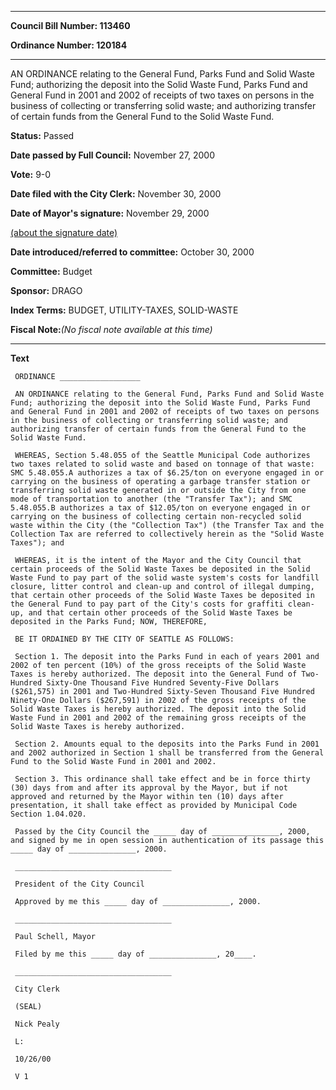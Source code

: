

********

**Council Bill Number: 113460**
   
**Ordinance Number: 120184**
********

 AN ORDINANCE relating to the General Fund, Parks Fund and Solid Waste Fund; authorizing the deposit into the Solid Waste Fund, Parks Fund and General Fund in 2001 and 2002 of receipts of two taxes on persons in the business of collecting or transferring solid waste; and authorizing transfer of certain funds from the General Fund to the Solid Waste Fund.

**Status:** Passed
   
**Date passed by Full Council:** November 27, 2000
   
**Vote:** 9-0
   
**Date filed with the City Clerk:** November 30, 2000
   
**Date of Mayor's signature:** November 29, 2000
   
[(about the signature date)](/~public/approvaldate.htm)
   
   
   
**Date introduced/referred to committee:** October 30, 2000
   
**Committee:** Budget
   
**Sponsor:** DRAGO
   
   
**Index Terms:** BUDGET, UTILITY-TAXES, SOLID-WASTE

**Fiscal Note:**_(No fiscal note available at this time)_

********

**Text**
   
```
 ORDINANCE __________________

 AN ORDINANCE relating to the General Fund, Parks Fund and Solid Waste Fund; authorizing the deposit into the Solid Waste Fund, Parks Fund and General Fund in 2001 and 2002 of receipts of two taxes on persons in the business of collecting or transferring solid waste; and authorizing transfer of certain funds from the General Fund to the Solid Waste Fund.

 WHEREAS, Section 5.48.055 of the Seattle Municipal Code authorizes two taxes related to solid waste and based on tonnage of that waste: SMC 5.48.055.A authorizes a tax of $6.25/ton on everyone engaged in or carrying on the business of operating a garbage transfer station or transferring solid waste generated in or outside the City from one mode of transportation to another (the "Transfer Tax"); and SMC 5.48.055.B authorizes a tax of $12.05/ton on everyone engaged in or carrying on the business of collecting certain non-recycled solid waste within the City (the "Collection Tax") (the Transfer Tax and the Collection Tax are referred to collectively herein as the "Solid Waste Taxes"); and

 WHEREAS, it is the intent of the Mayor and the City Council that certain proceeds of the Solid Waste Taxes be deposited in the Solid Waste Fund to pay part of the solid waste system's costs for landfill closure, litter control and clean-up and control of illegal dumping, that certain other proceeds of the Solid Waste Taxes be deposited in the General Fund to pay part of the City's costs for graffiti clean-up, and that certain other proceeds of the Solid Waste Taxes be deposited in the Parks Fund; NOW, THEREFORE,

 BE IT ORDAINED BY THE CITY OF SEATTLE AS FOLLOWS:

 Section 1. The deposit into the Parks Fund in each of years 2001 and 2002 of ten percent (10%) of the gross receipts of the Solid Waste Taxes is hereby authorized. The deposit into the General Fund of Two-Hundred Sixty-One Thousand Five Hundred Seventy-Five Dollars ($261,575) in 2001 and Two-Hundred Sixty-Seven Thousand Five Hundred Ninety-One Dollars ($267,591) in 2002 of the gross receipts of the Solid Waste Taxes is hereby authorized. The deposit into the Solid Waste Fund in 2001 and 2002 of the remaining gross receipts of the Solid Waste Taxes is hereby authorized.

 Section 2. Amounts equal to the deposits into the Parks Fund in 2001 and 2002 authorized in Section 1 shall be transferred from the General Fund to the Solid Waste Fund in 2001 and 2002.

 Section 3. This ordinance shall take effect and be in force thirty (30) days from and after its approval by the Mayor, but if not approved and returned by the Mayor within ten (10) days after presentation, it shall take effect as provided by Municipal Code Section 1.04.020.

 Passed by the City Council the _____ day of _______________, 2000, and signed by me in open session in authentication of its passage this _____ day of _______________, 2000.

 ___________________________________

 President of the City Council

 Approved by me this _____ day of _______________, 2000.

 ___________________________________

 Paul Schell, Mayor

 Filed by me this _____ day of _______________, 20____.

 ___________________________________

 City Clerk

 (SEAL)

 Nick Pealy

 L:

 10/26/00

 V 1

```
